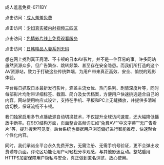 成人羞羞免费-0711BY

点击访问：<a href="https://heiliaoe8ajia.pages.dev">成人羞羞免费</a>

点击访问：<a href="https://heiliaoxqkkct.pages.dev">少妇真实被内射视频三四区</a>

点击访问：<a href="https://heiliaoxwd5i8.pages.dev">色情影片线上免费观看服务</a>

点击访问：<a href="https://heiliaowt0d7p.pages.dev">日韩精品人妻系列无码</a>




想在网上找到真正高清、不卡顿的日本AV影片，并不是一件容易的事。许多网站虽然资源众多，但广告繁杂、跳转频繁、甚至存在安全隐患。而我们所打造的这个AV资源站，致力于打破这些传统弊端，为用户带来真正高效、安全、愉悦的观影体验。

平台每日抓取日本最新发行影片，涵盖主流女优、热门系列、剧情深度片等，同时每部影片均附带详细标签、截图、简介及女优档案，方便用户快速挑选适合自己的内容。网站使用响应式设计，支持在手机、平板和PC上无缝播放，并提供多清晰度切换，保证流畅不卡顿。

我们独家启用多节点播放源自动切换技术，不仅提升全球访问速度，还大幅降低播放中断率。在SEO结构方面，页面整合高频词汇如“免费AV”“中文字幕”“无广告看片”等，提升搜索可见度。后台系统也根据用户浏览偏好进行智能推荐，快速聚合个性化内容。

同时，我们承诺全平台永久免费开放，无需注册、无需手机号验证，更不会弹出收费诱导页面。评论区功能让用户可轻松分享观感，与其他影迷互动。整站启用HTTPS加密保障用户隐私与安全，真正做到匿名浏览、放心使用。

<span style="display:none;">[Canonical link]( https://github.com/die12442/riben7543 )</span>
